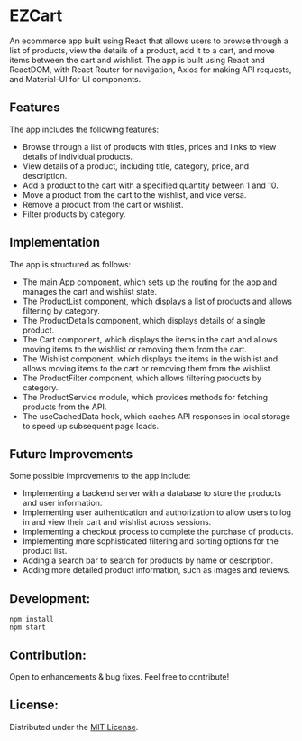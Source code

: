 # EZCart

An ecommerce app built using React that allows users to browse through a list of products, view the details of a product, add it to a cart, and move items between the cart and wishlist. The app is built using React and ReactDOM, with React Router for navigation, Axios for making API requests, and Material-UI for UI components.

## Features

The app includes the following features:

- Browse through a list of products with titles, prices and links to view details of individual products.
- View details of a product, including title, category, price, and description.
- Add a product to the cart with a specified quantity between 1 and 10.
- Move a product from the cart to the wishlist, and vice versa.
- Remove a product from the cart or wishlist.
- Filter products by category.

## Implementation

The app is structured as follows:

- The main App component, which sets up the routing for the app and manages the cart and wishlist state.
- The ProductList component, which displays a list of products and allows filtering by category.
- The ProductDetails component, which displays details of a single product.
- The Cart component, which displays the items in the cart and allows moving items to the wishlist or removing them from the cart.
- The Wishlist component, which displays the items in the wishlist and allows moving items to the cart or removing them from the wishlist.
- The ProductFilter component, which allows filtering products by category.
- The ProductService module, which provides methods for fetching products from the API.
- The useCachedData hook, which caches API responses in local storage to speed up subsequent page loads.

## Future Improvements

Some possible improvements to the app include:

- Implementing a backend server with a database to store the products and user information.
- Implementing user authentication and authorization to allow users to log in and view their cart and wishlist across sessions.
- Implementing a checkout process to complete the purchase of products.
- Implementing more sophisticated filtering and sorting options for the product list.
- Adding a search bar to search for products by name or description.
- Adding more detailed product information, such as images and reviews.

## Development:

```
npm install
npm start
```

## Contribution:

Open to enhancements & bug fixes. Feel free to contribute!

## License:

Distributed under the [MIT License](https://raw.githubusercontent.com/justine-george/EZCart-Web/master/LICENSE).

